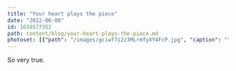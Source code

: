 ```yaml
---
title: "Your heart plays the piece"
date: "2022-06-08"
id: 1658577352
path: content/blog/your-heart-plays-the-piece.md
photoset: [{"path": "/images/gciwf7i2z3MLrmfyXY4FcP.jpg", "caption": "", "thumbnail": "True"}]
---
```

So very true.